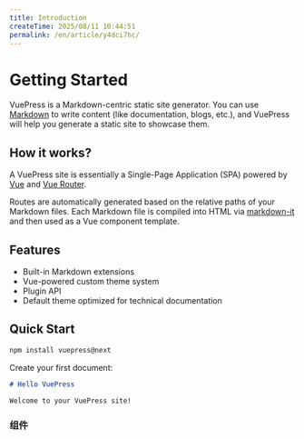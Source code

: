 ```yaml
---
title: Introduction
createTime: 2025/08/11 10:44:51
permalink: /en/article/y4dci7hc/
---
```

# Getting Started

VuePress is a Markdown-centric static site generator. You can use [Markdown](https://en.wikipedia.org/wiki/Markdown) to write content (like documentation, blogs, etc.), and VuePress will help you generate a static site to showcase them.

## How it works?

A VuePress site is essentially a Single-Page Application (SPA) powered by [Vue](https://vuejs.org/) and [Vue Router](https://router.vuejs.org).

Routes are automatically generated based on the relative paths of your Markdown files. Each Markdown file is compiled into HTML via [markdown-it](https://github.com/markdown-it/markdown-it) and then used as a Vue component template.

## Features

- Built-in Markdown extensions
- Vue-powered custom theme system
- Plugin API
- Default theme optimized for technical documentation

## Quick Start

```bash
npm install vuepress@next
```

Create your first document:

```markdown
# Hello VuePress

Welcome to your VuePress site!
```

### 组件
<Rate></Rate>